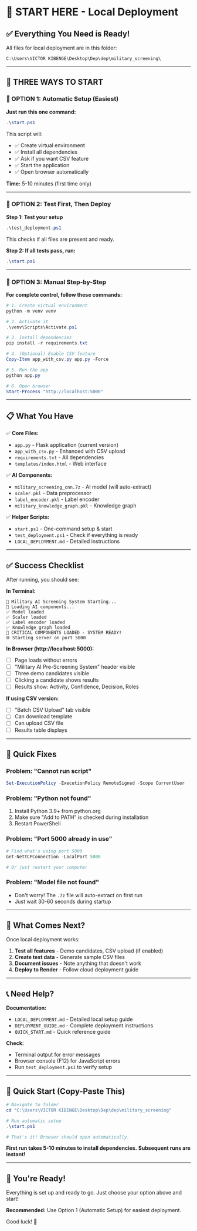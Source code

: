 # 🚀 START HERE - Local Deployment

## ✅ Everything You Need is Ready!

All files for local deployment are in this folder:
```
C:\Users\VICTOR KIBENGE\Desktop\Dep\dep\military_screening\
```

---

## 🎯 THREE WAYS TO START

### 🥇 OPTION 1: Automatic Setup (Easiest)

**Just run this one command:**

```powershell
.\start.ps1
```

This script will:
- ✅ Create virtual environment
- ✅ Install all dependencies
- ✅ Ask if you want CSV feature
- ✅ Start the application
- ✅ Open browser automatically

**Time:** 5-10 minutes (first time only)

---

### 🥈 OPTION 2: Test First, Then Deploy

**Step 1: Test your setup**
```powershell
.\test_deployment.ps1
```
This checks if all files are present and ready.

**Step 2: If all tests pass, run:**
```powershell
.\start.ps1
```

---

### 🥉 OPTION 3: Manual Step-by-Step

**For complete control, follow these commands:**

```powershell
# 1. Create virtual environment
python -m venv venv

# 2. Activate it
.\venv\Scripts\Activate.ps1

# 3. Install dependencies
pip install -r requirements.txt

# 4. (Optional) Enable CSV feature
Copy-Item app_with_csv.py app.py -Force

# 5. Run the app
python app.py

# 6. Open browser
Start-Process "http://localhost:5000"
```

---

## 📋 What You Have

✅ **Core Files:**
- `app.py` - Flask application (current version)
- `app_with_csv.py` - Enhanced with CSV upload
- `requirements.txt` - All dependencies
- `templates/index.html` - Web interface

✅ **AI Components:**
- `military_screening_cnn.7z` - AI model (will auto-extract)
- `scaler.pkl` - Data preprocessor
- `label_encoder.pkl` - Label encoder
- `military_knowledge_graph.pkl` - Knowledge graph

✅ **Helper Scripts:**
- `start.ps1` - One-command setup & start
- `test_deployment.ps1` - Check if everything is ready
- `LOCAL_DEPLOYMENT.md` - Detailed instructions

---

## ✅ Success Checklist

After running, you should see:

**In Terminal:**
```
🚀 Military AI Screening System Starting...
🔄 Loading AI components...
✅ Model loaded
✅ Scaler loaded
✅ Label encoder loaded
✅ Knowledge graph loaded
🎯 CRITICAL COMPONENTS LOADED - SYSTEM READY!
🌐 Starting server on port 5000
```

**In Browser (http://localhost:5000):**
- [ ] Page loads without errors
- [ ] "Military AI Pre-Screening System" header visible
- [ ] Three demo candidates visible
- [ ] Clicking a candidate shows results
- [ ] Results show: Activity, Confidence, Decision, Roles

**If using CSV version:**
- [ ] "Batch CSV Upload" tab visible
- [ ] Can download template
- [ ] Can upload CSV file
- [ ] Results table displays

---

## 🐛 Quick Fixes

### Problem: "Cannot run script"
```powershell
Set-ExecutionPolicy -ExecutionPolicy RemoteSigned -Scope CurrentUser
```

### Problem: "Python not found"
1. Install Python 3.9+ from python.org
2. Make sure "Add to PATH" is checked during installation
3. Restart PowerShell

### Problem: "Port 5000 already in use"
```powershell
# Find what's using port 5000
Get-NetTCPConnection -LocalPort 5000

# Or just restart your computer
```

### Problem: "Model file not found"
- Don't worry! The `.7z` file will auto-extract on first run
- Just wait 30-60 seconds during startup

---

## 🎯 What Comes Next?

Once local deployment works:

1. **Test all features** - Demo candidates, CSV upload (if enabled)
2. **Create test data** - Generate sample CSV files
3. **Document issues** - Note anything that doesn't work
4. **Deploy to Render** - Follow cloud deployment guide

---

## 📞 Need Help?

**Documentation:**
- `LOCAL_DEPLOYMENT.md` - Detailed local setup guide
- `DEPLOYMENT_GUIDE.md` - Complete deployment instructions
- `QUICK_START.md` - Quick reference guide

**Check:**
- Terminal output for error messages
- Browser console (F12) for JavaScript errors
- Run `test_deployment.ps1` to verify setup

---

## 🚀 Quick Start (Copy-Paste This)

```powershell
# Navigate to folder
cd "C:\Users\VICTOR KIBENGE\Desktop\Dep\dep\military_screening"

# Run automatic setup
.\start.ps1

# That's it! Browser should open automatically.
```

**First run takes 5-10 minutes to install dependencies.**
**Subsequent runs are instant!**

---

## 🎉 You're Ready!

Everything is set up and ready to go. Just choose your option above and start!

**Recommended:** Use Option 1 (Automatic Setup) for easiest deployment.

Good luck! 🚀
